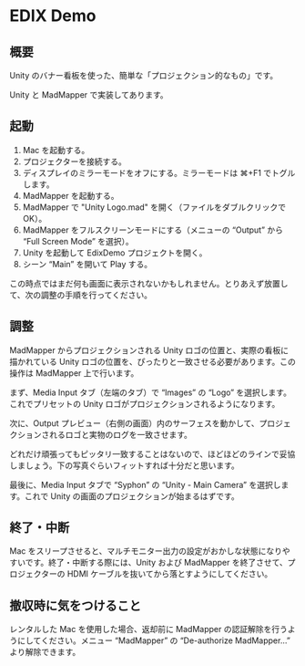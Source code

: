 # EDIX Demo

## 概要

Unity のバナー看板を使った、簡単な「プロジェクション的なもの」です。

Unity と MadMapper で実装してあります。

## 起動

1. Mac を起動する。
2. プロジェクターを接続する。
3. ディスプレイのミラーモードをオフにする。ミラーモードは ⌘+F1 でトグルします。
4. MadMapper を起動する。
5. MadMapper で "Unity Logo.mad" を開く（ファイルをダブルクリックで OK）。
6. MadMapper をフルスクリーンモードにする（メニューの “Output” から “Full Screen Mode” を選択）。
7. Unity を起動して EdixDemo プロジェクトを開く。
8. シーン “Main” を開いて Play する。

この時点ではまだ何も画面に表示されないかもしれません。とりあえず放置して、次の調整の手順を行ってください。

## 調整

MadMapper からプロジェクションされる Unity ロゴの位置と、実際の看板に描かれている Unity ロゴの位置を、ぴったりと一致させる必要があります。この操作は MadMapper 上で行います。

まず、Media Input タブ（左端のタブ）で “Images” の “Logo” を選択します。これでプリセットの Unity ロゴがプロジェクションされるようになります。

次に、Output プレビュー（右側の画面）内のサーフェスを動かして、プロジェクションされるロゴと実物のログを一致させます。

どれだけ頑張ってもピッタリ一致することはないので、ほどほどのラインで妥協しましょう。下の写真ぐらいフィットすれば十分だと思います。

最後に、Media Input タブで “Syphon” の “Unity - Main Camera” を選択します。これで Unity の画面のプロジェクションが始まるはずです。

## 終了・中断

Mac をスリープさせると、マルチモニター出力の設定がおかしな状態になりやすいです。終了・中断する際には、Unity および MadMapper を終了させて、プロジェクターの HDMI ケーブルを抜いてから落とすようにしてください。

## 撤収時に気をつけること

レンタルした Mac を使用した場合、返却前に MadMapper の認証解除を行うようにしてください。メニュー “MadMapper” の “De-authorize MadMapper…” より解除できます。
